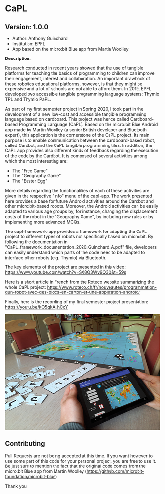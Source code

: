 # CaPL

## Version: 1.0.0


 * Author: Anthony Guinchard
 * Institution: EPFL
 * App based on the micro:bit Blue app from Martin Woolley


__Description:__ 

Research conducted in recent years showed that the use of tangible platforms for teaching the basics of programming to children can improve their engagement, interest and collaboration. An important drawback of these robotics educational platforms, however, is that they might be expensive and a lot of schools are not able to afford them. In 2019, EPFL developed two accessible tangible programming language systems: Thymio TPL and Thymio PaPL.

As part of my first semester project in Spring 2020, I took part in the development of a new low-cost and accessible tangible programming language based on cardboard. This project was hence called Cardboard-based Programming Language (CaPL). Based on the micro:bit Blue Android app made by Martin Woolley (a senior British developer and Bluetooth expert), this application is the cornerstone of the CaPL project. Its main purpose is to enable communication between the cardboard-based robot, called Cardbot, and the CaPL tangible programming tiles. In addition, the CaPL app provides also different kinds of feedback regarding the execution of the code by the Cardbot. It is composed of several activities among which the most interesting are:

- The "Free Game"
- The "Geography Game"
- The "Easter Egg"

More details regarding the functionalities of each of these activities are given in the respective "info" menu of the capl-app.
The work presented here provides a base for future Android activities around the Cardbot and other micro:bit-based robots. Moreover, the Android activities can be easily adapted to various age groups by, for instance, changing the displacement costs of the robot in the "Geography Game", by including new rules or by implementing more advanced MCQs. 

The capl-framework-app provides a framework for adapting the CaPL project to different types of robots not specifically based on micro:bit. By following the documentation in "CaPL_framework_documentation_2020_Guinchard_A.pdf" file, developers can easily understand which parts of the code need to be adapted to interface other robots (e.g. Thymio) via Bluetooth.

The key elements of the project are presented in this video: https://www.youtube.com/watch?v=SX8Q3Wv9Q3Q&t=59s

Here is a short article in French from the Roteco website summarizing the whole CaPL project: https://www.roteco.ch/fr/nouveautes/programmation-dun-robot-avec-des-blocs-en-carton-et-une-application-android/

Finally, here is the recording of my final semester project presentation: https://youtu.be/kO5qkA_hCcY


![CaPL](title_with_geography_activity.png)




## Contributing

Pull Requests are not being accepted at this time. If you want however to use some part of this code for your personal project, you are free to use it. Be just sure to mention the fact that the original code comes from the micro:bit Blue app from Martin Woolley (https://github.com/microbit-foundation/microbit-blue)

Thank you